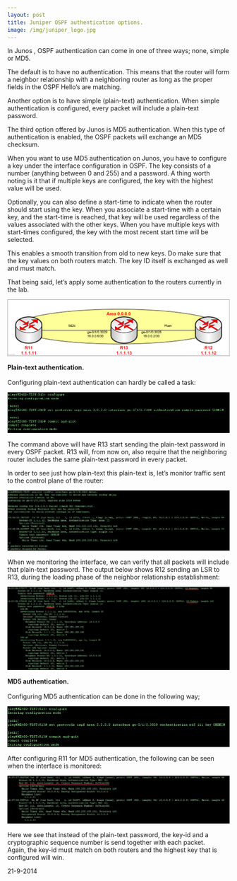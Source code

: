 ```yaml
---
layout: post
title: Juniper OSPF authentication options.
image: /img/juniper_logo.jpg
---
```

                   
<p>
    In Junos , OSPF authentication can come in one of three ways; none, simple or MD5.
</p>                    
<p>
    The default is to have no authentication. This means that the router will form a neighbor relationship with a neighboring router as long as the proper fields in the OSPF Hello’s are matching.
</p>
<p>
    Another option is to have simple (plain-text) authentication. When simple authentication is configured, every packet will include a plain-text password. 
</p>
<p>
    The third option offered by Junos is MD5 authentication. When this type of authentication is enabled, the OSPF packets will exchange an MD5 checksum. 
</p>
<p>
    When you want to use MD5 authentication on Junos, you have to configure a key under the interface configuration in OSPF. 
    The key consists of a number (anything between 0 and 255) and a password. 
    A thing worth noting is it that if multiple keys are configured, the key with the highest value will be used.
</p>
<p>
    Optionally, you can also define a start-time to indicate when the router should start using the key. 
    When you associate a start-time with a certain key, and the start-time is reached, that key will be used regardless of the values associated with the other keys. 
    When you have multiple keys with start-times configured, the key with the most recent start time will be selected. 
</p>
<p>
    This enables a smooth transition from old to new keys. Do make sure that the key values on both routers match. The key ID itself is exchanged as well and must match.
</p>
<p>
    That being said, let’s apply some authentication to the routers currently in the lab.
</p>

![OSPF authentication](/img/junos_ospf_authentication.png "OSPF authentication") 

<p>
    <b>
        Plain-text authentication.
    </b> 
    <br>
    <br>
    Configuring plain-text authentication can hardly be called a task:
</p>                    

![OSPF authentication](/img/juniper_jncip_sp_lab_1_episode_3_2.JPG "OSPF authentication") 

<p>
    The command above will have R13 start sending the plain-text password in every OSPF packet. 
    R13 will, from now on, also require that the neighboring router includes the same plain-text password in every packet.
</p>
<p>
    In order to see just how plain-text this plain-text is, let’s monitor traffic sent to the control plane of the router:
</p>

![OSPF authentication](/img/juniper_jncip_sp_lab_1_episode_3_3.JPG "OSPF authentication") 

<p>
    When we monitoring the interface, we can verify that all packets will include that plain-text password.
    The output below shows R12 sending an LSR to R13, during the loading phase of the neighbor relationship establishment:
</p>

![OSPF authentication](/img/juniper_jncip_sp_lab_1_episode_3_4.JPG "OSPF authentication") 

<p>
    <b>
        MD5 authentication.
    </b>
    <br>
    <br>
    Configuring MD5 authentication can be done in the following way;
</p>                    

![OSPF authentication](/img/juniper_jncip_sp_lab_1_episode_3_5.JPG "OSPF authentication") 

<p>
    After configuring R11 for MD5 authentication, the following can be seen when the interface is monitored:
</p>                    


![OSPF authentication](/img/juniper_jncip_sp_lab_1_episode_3_6.JPG "OSPF authentication") 

<p>
    Here we see that instead of the plain-text password, the key-id and a cryptographic sequence number is send together with each packet. 
    <br>
    Again, the key-id must match on both routers and the highest key that is configured will win.
</p>
<p>
    21-9-2014
</p>